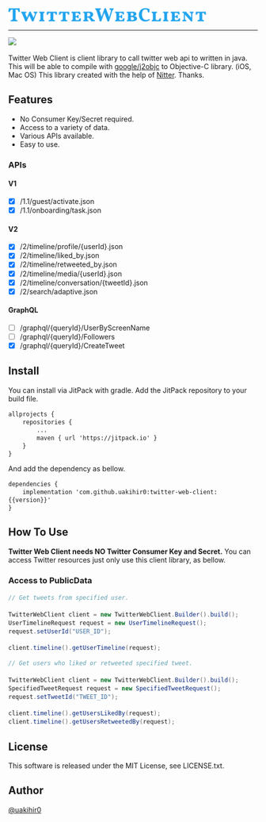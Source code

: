 <img src="./resource/img/twitterwebclient.png" width="400">

---

[![](https://jitpack.io/v/uakihir0/twitter-web-client.svg)](https://jitpack.io/#uakihir0/twitter-web-client)

Twitter Web Client is client library to call twitter web api to written in java. 
This will be able to compile with [google/j2objc] to Objective-C library. (iOS, Mac OS)
This library created with the help of [Nitter](https://github.com/zedeus/nitter). Thanks.

## Features

* No Consumer Key/Secret required.
* Access to a variety of data.
* Various APIs available.
* Easy to use.

### APIs

#### V1

- [x] /1.1/guest/activate.json
- [x] /1.1/onboarding/task.json

#### V2

- [x] /2/timeline/profile/{userId}.json
- [x] /2/timeline/liked_by.json
- [x] /2/timeline/retweeted_by.json
- [x] /2/timeline/media/{userId}.json
- [x] /2/timeline/conversation/{tweetId}.json
- [x] /2/search/adaptive.json

#### GraphQL

- [ ] /graphql/{queryId}/UserByScreenName
- [ ] /graphql/{queryId}/Followers
- [x] /graphql/{queryId}/CreateTweet

## Install

You can install via JitPack with gradle. Add the JitPack repository to your build file.

```
allprojects {
    repositories {
        ...
	    maven { url 'https://jitpack.io' }
    }
}
```

And add the dependency as bellow.

```
dependencies {
    implementation 'com.github.uakihir0:twitter-web-client:{{version}}'
}
```


## How To Use

**Twitter Web Client needs NO Twitter Consumer Key and Secret.**
You can access Twitter resources just only use this client library, as bellow.

### Access to PublicData

```java
// Get tweets from specified user.

TwitterWebClient client = new TwitterWebClient.Builder().build();
UserTimelineRequest request = new UserTimelineRequest();
request.setUserId("USER_ID");

client.timeline().getUserTimeline(request);
```

```java
// Get users who liked or retweeted specified tweet.

TwitterWebClient client = new TwitterWebClient.Builder().build();
SpecifiedTweetRequest request = new SpecifiedTweetRequest();
request.setTweetId("TWEET_ID");

client.timeline().getUsersLikedBy(request);
client.timeline().getUsersRetweetedBy(request);
```

## License
This software is released under the MIT License, see LICENSE.txt.

## Author
[@uakihir0](https://twitter.com/uakihir0)


  [google/j2objc]: https://github.com/google/j2objc